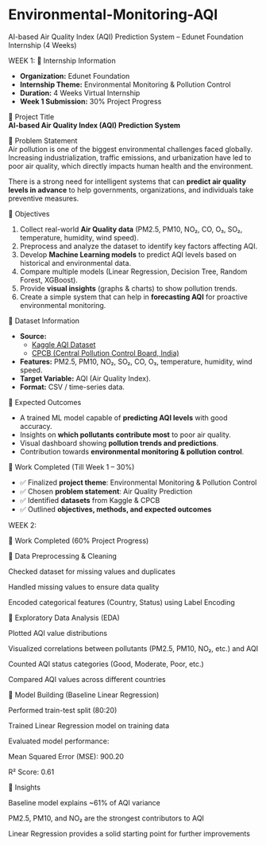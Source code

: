 # Environmental-Monitoring-AQI
AI-based Air Quality Index (AQI) Prediction System – Edunet Foundation Internship (4 Weeks)

WEEK 1:
📌 Internship Information
- **Organization:** Edunet Foundation  
- **Internship Theme:** Environmental Monitoring & Pollution Control  
- **Duration:** 4 Weeks Virtual Internship  
- **Week 1 Submission:** 30% Project Progress  

📌 Project Title  
**AI-based Air Quality Index (AQI) Prediction System**

📌 Problem Statement  
Air pollution is one of the biggest environmental challenges faced globally.  
Increasing industrialization, traffic emissions, and urbanization have led to poor air quality, which directly impacts human health and the environment.  

There is a strong need for intelligent systems that can **predict air quality levels in advance** to help governments, organizations, and individuals take preventive measures.  

📌 Objectives  
1. Collect real-world **Air Quality data** (PM2.5, PM10, NO₂, CO, O₃, SO₂, temperature, humidity, wind speed).  
2. Preprocess and analyze the dataset to identify key factors affecting AQI.  
3. Develop **Machine Learning models** to predict AQI levels based on historical and environmental data.  
4. Compare multiple models (Linear Regression, Decision Tree, Random Forest, XGBoost).  
5. Provide **visual insights** (graphs & charts) to show pollution trends.  
6. Create a simple system that can help in **forecasting AQI** for proactive environmental monitoring.  

📌 Dataset Information  
- **Source:**  
  - [Kaggle AQI Dataset](https://www.kaggle.com/)  
  - [CPCB (Central Pollution Control Board, India)](https://cpcb.nic.in/)  
- **Features:** PM2.5, PM10, NO₂, SO₂, CO, O₃, temperature, humidity, wind speed.  
- **Target Variable:** AQI (Air Quality Index).  
- **Format:** CSV / time-series data.  

📌 Expected Outcomes  
- A trained ML model capable of **predicting AQI levels** with good accuracy.  
- Insights on **which pollutants contribute most** to poor air quality.  
- Visual dashboard showing **pollution trends and predictions**.  
- Contribution towards **environmental monitoring & pollution control**.  

📌 Work Completed (Till Week 1 – 30%)  
- ✅ Finalized **project theme**: Environmental Monitoring & Pollution Control  
- ✅ Chosen **problem statement**: Air Quality Prediction  
- ✅ Identified **datasets** from Kaggle & CPCB  
- ✅ Outlined **objectives, methods, and expected outcomes**  


WEEK 2:

📌 Work Completed (60% Project Progress)

📌 Data Preprocessing & Cleaning

Checked dataset for missing values and duplicates

Handled missing values to ensure data quality

Encoded categorical features (Country, Status) using Label Encoding

📌 Exploratory Data Analysis (EDA)

Plotted AQI value distributions

Visualized correlations between pollutants (PM2.5, PM10, NO₂, etc.) and AQI

Counted AQI status categories (Good, Moderate, Poor, etc.)

Compared AQI values across different countries

📌 Model Building (Baseline Linear Regression)

Performed train-test split (80:20)

Trained Linear Regression model on training data

Evaluated model performance:

Mean Squared Error (MSE): 900.20

R² Score: 0.61

📌 Insights

Baseline model explains ~61% of AQI variance

PM2.5, PM10, and NO₂ are the strongest contributors to AQI

Linear Regression provides a solid starting point for further improvements
